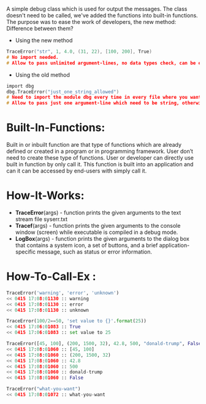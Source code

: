 
A simple debug class which is used for output the messages.
The class doesn't need to be called, we've added the functions into built-in functions.
The purpose was to ease the work of developers, the new method:
Difference between them?
- Using the new method
```c
TraceError("str", 1, 4.0, (31, 22), [100, 200], True)
# No import needed.
# Allow to pass unlimited argument-lines, no data types check, can be everything you want: <int, float, string, tuple, list, boolean>.
```

- Using the old method
```c
import dbg
dbg.TraceError("just_one_string_allowed")
# Need to import the module dbg every time in every file where you want to use it.
# Allow to pass just one argument-line which need to be string, otherwise nothing happen.
```

# Built-In-Functions:
Built in or inbuilt function are that type of functions which are already defined or created in a program or in programming framework. 
User don’t need to create these type of functions. 
User or developer can directly use built in function by only call it.
This function is built into an application and can it can be accessed by end-users with simply call it.

# How-It-Works:
- **TraceError**(args) - function prints the given arguments to the text stream file syserr.txt
- **Tracef**(args) - function prints the given arguments to the console window (screen) while executable is compiled in a debug mode.
- **LogBox**(args) - function prints the given arguments to the dialog box that contains a system icon, a set of buttons, 
	and a brief application-specific message, such as status or error information.

# How-To-Call-Ex <TraceError>:
```python
TraceError('warning', 'error', 'unknown')
<< 0415 17:08:01130 :: warning
<< 0415 17:08:01130 :: error
<< 0415 17:08:01130 :: unknown

TraceError(100/2==50, 'set value to {}'.format(25))
<< 0415 17:06:01083 :: True
<< 0415 17:06:01083 :: set value to 25

TraceError([45, 100], (200, 1500, 32), 42.8, 500, "donald-trump", False)
<< 0415 17:08:01060 :: [45, 100]
<< 0415 17:08:01060 :: (200, 1500, 32)
<< 0415 17:08:01060 :: 42.8
<< 0415 17:08:01060 :: 500
<< 0415 17:08:01060 :: donald-trump
<< 0415 17:08:01060 :: False

TraceError("what-you-want")
<< 0415 17:08:01072 :: what-you-want
```
